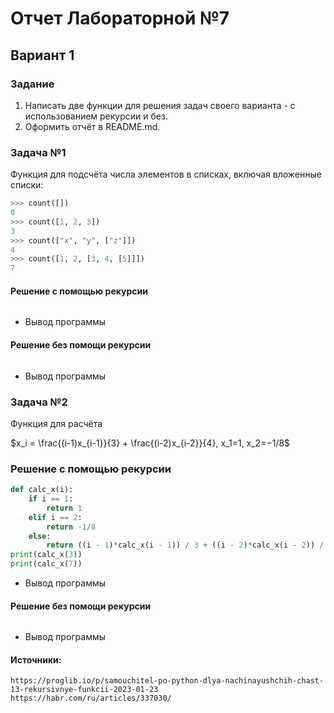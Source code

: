 # Отчет Лабораторной №7
## Вариант 1
### Задание 
1. Написать две функции для решения задач своего варианта - с использованием рекурсии и без.
2. Оформить отчёт в README.md.

### Задача №1
   Функция для подсчёта числа элементов в списках, включая вложенные списки:
```py
>>> count([])
0
>>> count([1, 2, 3])
3
>>> count(["x", "y", ["z"]])
4
>>> count([1, 2, [3, 4, [5]]])
7
```
#### Решение с помощью рекурсии 
```py
```
- Вывод программы
  
#### Решение без помощи рекурсии 
```py
```
- Вывод программы 

### Задача №2
Функция для расчёта
  
   $x_i = \frac{(i-1)x_{i-1}}{3} + \frac{(i-2)x_{i-2}}{4}​​, x_1​=1, x_2​=−1/8$

### Решение с помощью рекурсии 
```py
def calc_x(i):
    if i == 1:
        return 1
    elif i == 2:
        return -1/8
    else:
        return ((i - 1)*calc_x(i - 1)) / 3 + ((i - 2)*calc_x(i - 2)) / 4
print(calc_x(3))
print(calc_x(7))
```
- Вывод программы
#### Решение без помощи рекурсии 
```py
```
- Вывод программы 


#### Источники:
    https://proglib.io/p/samouchitel-po-python-dlya-nachinayushchih-chast-13-rekursivnye-funkcii-2023-01-23
    https://habr.com/ru/articles/337030/
    

